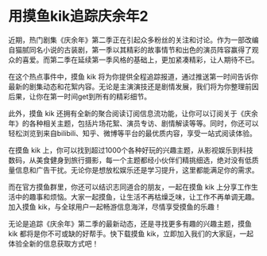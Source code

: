 # 用摸鱼kik追踪庆余年2


近期，热门剧集《庆余年》第二季正在引起众多粉丝的关注和讨论。作为一部改编自猫腻同名小说的古装剧，第一季以其精彩的故事情节和出色的演员阵容赢得了观众的喜爱。而第二季在延续第一季风格的基础上，更加紧凑精彩，让人期待不已。

在这个热点事件中，摸鱼 kik 将为你提供全程追踪报道，通过推送第一时间告诉你最新的剧集动态和花絮内容。无论是主演演技还是剧情发展，我们将为你整理前因后果，让你在第一时间get到所有的精彩细节。

此外，摸鱼 kik 还拥有全新的聚合阅读订阅信息流功能，让你可以订阅关于《庆余年》的各种相关主题，包括片场花絮、演员专访、剧情解读等等。同时，你还可以轻松浏览到来自bilibili、知乎、微博等平台的最优质内容，享受一站式阅读体验。

在摸鱼 kik 上，你可以找到超过1000个各种好玩的兴趣主题，从影视娱乐到科技数码，从美食健身到旅行摄影，每一个主题都经小伙伴们精挑细选，绝对没有低质量信息和广告干扰。无论你是想放松娱乐还是学习提升，这里都能满足你的需求。

而在官方摸鱼群里，你还可以结识志同道合的朋友，一起在摸鱼 kik 上分享工作生活中的趣事和烦恼。大家一起摸鱼，让生活不再枯燥乏味，让工作不再单调无趣。加入摸鱼 kik，与全球用户一起畅游信息海洋，尽情享受摸鱼的乐趣！

无论是追踪《庆余年》第二季的最新动态，还是寻找更多有趣的兴趣主题，摸鱼 kik 都将是你不可或缺的好帮手。快下载摸鱼 kik，立即加入我们的大家庭，一起体验全新的信息获取方式吧！
